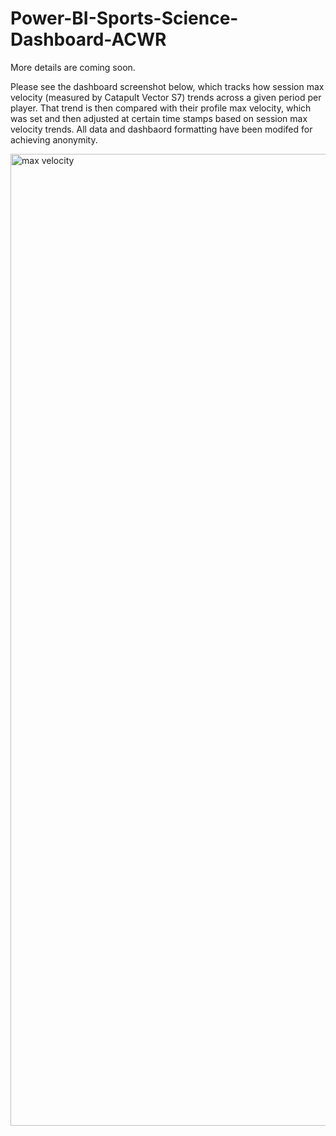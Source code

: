# Power-BI-Sports-Science-Dashboard-ACWR

More details are coming soon.

Please see the dashboard screenshot below, which tracks how session max velocity (measured by Catapult Vector S7) trends across a given period per player. That trend is then compared with their profile max velocity, which was set and then adjusted at certain time stamps based on session max velocity trends. All data and dashbaord formatting have been modifed for achieving anonymity.

<img width="1555" alt="max velocity" src="https://github.com/heranwang/Power-BI-Sports-Science-Dashboard-Velocity-Analysis/assets/148338886/5ca3cce0-23af-4b7f-a55d-c10ad7805c8a">
